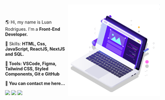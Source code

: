 <div>
  
 <img src="pc.svg" min-width="300px" max-width="300px" width="300px" align="right" alt="Computador">
<br/>
<br/>
<p align="left"> 
  🌎 Hi, my name is Luan Rodrigues. I'm a <strong>Front-End Developer.</strong>
</p>
 <p align="left">
   🧠 Skills: <strong>HTML, Css, JavaScript, ReactJS, NextJS and SQL.</strong>
</p>
 
</div>
  <p align="left">
    <strong>💼 Tools: VSCode, Figma, Tailwind CSS, Styled Components, Git e GitHub</strong><br>
  </p>
  
<div align="">
  <p>
      <strong>📧 You can contact me here...</strong><br>
  </p>
  <a href="https://www.instagram.com/luan.r0drigues/?next=%2F" target="_blank"><img src="https://img.shields.io/badge/-Instagram-%23E4405F?style=for-the-badge&logo=instagram&logoColor=white" target="_blank"></a>
  <a href="https://www.linkedin.com/in/luan-rodrigues-823570220/" target="_blank"><img src="https://img.shields.io/badge/-LinkedIn-%230077B5?style=for-the-badge&logo=linkedin&logoColor=white" target="_blank"></a> 
  <a href="mailto:portillarodrigues01@gmail.com"><img src="https://img.shields.io/badge/-Gmail-%23333?style=for-the-badge&logo=gmail&logoColor=white" target="_blank"></a><br>
  <h1></h1>

